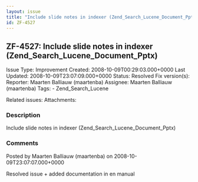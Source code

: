 ```yaml
---
layout: issue
title: "Include slide notes in indexer (Zend_Search_Lucene_Document_Pptx)"
id: ZF-4527
---
```


ZF-4527: Include slide notes in indexer (Zend\_Search\_Lucene\_Document\_Pptx)
------------------------------------------------------------------------------

 Issue Type: Improvement Created: 2008-10-09T00:29:03.000+0000 Last Updated: 2008-10-09T23:07:09.000+0000 Status: Resolved Fix version(s): 
 Reporter:  Maarten Balliauw (maartenba)  Assignee:  Maarten Balliauw (maartenba)  Tags: - Zend\_Search\_Lucene
 
 Related issues: 
 Attachments: 
### Description

Include slide notes in indexer (Zend\_Search\_Lucene\_Document\_Pptx)

 

 

### Comments

Posted by Maarten Balliauw (maartenba) on 2008-10-09T23:07:07.000+0000

Resolved issue + added documentation in en manual

 

 